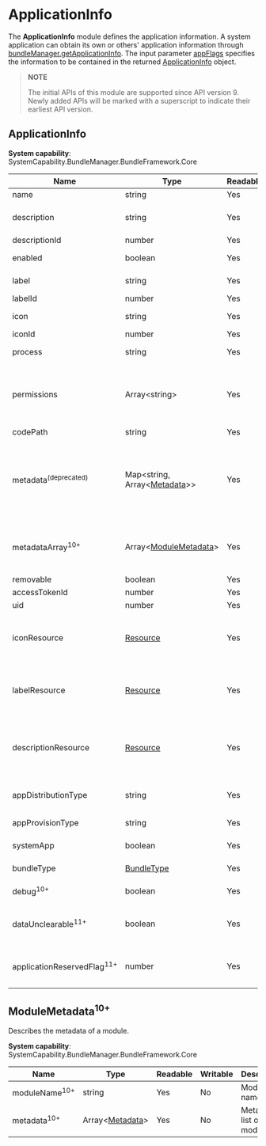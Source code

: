# ApplicationInfo

The **ApplicationInfo** module defines the application information. A system application can obtain its own or others' application information through [bundleManager.getApplicationInfo](js-apis-bundleManager.md#bundlemanagergetapplicationinfo). The input parameter [appFlags](js-apis-bundleManager.md#applicationflag) specifies the information to be contained in the returned [ApplicationInfo](js-apis-bundleManager-applicationInfo.md) object.

> **NOTE**
>
> The initial APIs of this module are supported since API version 9. Newly added APIs will be marked with a superscript to indicate their earliest API version.

## ApplicationInfo

**System capability**: SystemCapability.BundleManager.BundleFramework.Core

| Name                      | Type                                                        | Readable| Writable| Description                                                        |
| -------------------------- | ------------------------------------------------------------ | ---- | ---- | ------------------------------------------------------------ |
| name                       | string                                                       | Yes  | No  | Application name.                                                |
| description                | string                                                       | Yes  | No  | Description of the application, for example, "description": $string: mainability_description".                                                |
| descriptionId              | number                                                       | Yes  | No  | ID of the application description.                                              |
| enabled                    | boolean                                                      | Yes  | No  | Whether the application is enabled. The default value is **true**.                          |
| label                      | string                                                       | Yes  | No  | Application name, for example, "label": "$string: mainability_description".|
| labelId                    | number                                                       | Yes  | No  | ID of the application label.                                              |
| icon                       | string                                                       | Yes  | No  | Application icon, for example, "icon": "$media:icon".                                                |
| iconId                     | number                                                       | Yes  | No  | ID of the application icon.                                              |
| process                    | string                                                       | Yes  | No  | Process in which the application runs. If this parameter is not set, the bundle name is used.                  |
| permissions                | Array\<string>                                               | Yes  | No  | Permissions required for accessing the application. The permissions can be obtained by passing in **GET_APPLICATION_INFO_WITH_PERMISSION** to the **appFlags** parameter of [bundleManager.getApplicationInfo](js-apis-bundleManager.md#bundlemanagergetapplicationinfo).|
| codePath                   | string                                                       | Yes  | No  | Installation directory of the application.                                            |
| metadata<sup>(deprecated)<sup>  | Map\<string, Array\<[Metadata](js-apis-bundleManager-metadata.md)>> | Yes  | No  | Metadata of the application. The information can be obtained by passing in **GET_APPLICATION_INFO_WITH_METADATA** to the **appFlags** parameter of [bundleManager.getApplicationInfo](js-apis-bundleManager.md#bundlemanagergetapplicationinfo). **NOTE**<br>This field is deprecated since API version 10. You are advised to use **metadataArray** instead.|
| metadataArray<sup>10+</sup>              | Array\<[ModuleMetadata](#modulemetadata10)> | Yes  | No  | Metadata of the application. The information can be obtained by passing in **GET_APPLICATION_INFO_WITH_METADATA** to the **appFlags** parameter of [bundleManager.getApplicationInfo](js-apis-bundleManager.md#bundlemanagergetapplicationinfo).|
| removable                  | boolean                                                      | Yes  | No  | Whether the application is removable.                                        |
| accessTokenId             | number                                                       | Yes  | No  | Access token ID of the application.                                     |
| uid                       | number                                                       | Yes  | No  | UID of the application.                                               |
| iconResource              | [Resource](js-apis-resource-manager.md#resource9) | Yes| No| Resource information of the application icon. The resource information obtained contains the bundle name, module name, and ID of the resource. You can call [getMediaContent](js-apis-resource-manager.md#getmediacontent9) to obtain the resource details.                    |
| labelResource             | [Resource](js-apis-resource-manager.md#resource9) | Yes| No| Resource information of the application label. The resource information obtained contains the bundle name, module name, and ID of the resource. You can call [getMediaContent](js-apis-resource-manager.md#getmediacontent9) to obtain the resource details.                        |
| descriptionResource       | [Resource](js-apis-resource-manager.md#resource9) | Yes| No| Resource information of the application description. The resource information obtained contains the bundle name, module name, and ID of the resource. You can call [getMediaContent](js-apis-resource-manager.md#getmediacontent9) to obtain the resource details.|
| appDistributionType       | string                                                       | Yes  | No  | Distribution type of the application signing certificate. The options are **app_gallery**, **enterprise**, **os_integration**, and **crowdtesting**.   |
| appProvisionType          | string                                                       | Yes  | No  | Type of the application signing certificate file. The options are **debug** and **release**.          |
| systemApp          | boolean                                                       | Yes  | No  | Whether the application is a system application.          |
| bundleType                |[BundleType](js-apis-bundleManager.md#bundletype)             | Yes  | No  | Bundle type, which can be **APP** (application) or **ATOMIC_SERVICE** (atomic service).                               |
| debug<sup>10+</sup>       | boolean                                | Yes  | No  | Whether the application is in debugging mode. The default value is **false**.       |
| dataUnclearable<sup>11+</sup>       | boolean                      | Yes  | No  | Whether the application data is unclearable. The value **true** means that the application data is unclearable, and **false** means the opposite. The default value is **false**.       |
| applicationReservedFlag<sup>11+</sup>       | number                      | Yes  | No  | Reserved flag of the application. The information about the application is stored by bit. The information can be obtained through [ApplicationReservedFlag](js-apis-bundleManager.md#applicationreservedflag11).       |

## ModuleMetadata<sup>10+</sup>

Describes the metadata of a module.

 **System capability**: SystemCapability.BundleManager.BundleFramework.Core

| Name     | Type          | Readable| Writable| Description                       |
| --------- | -------------- | ---- | ---- | --------------------------- |
| moduleName<sup>10+</sup>| string         | Yes  | No  | Module name.  |
| metadata<sup>10+</sup>  | Array\<[Metadata](js-apis-bundleManager-metadata.md)>      | Yes  | No  | Metadata list of the module.|
